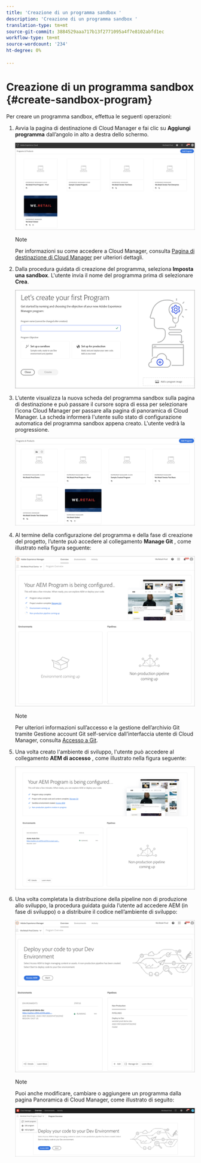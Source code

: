 ```yaml
---
title: 'Creazione di un programma sandbox '
description: 'Creazione di un programma sandbox '
translation-type: tm+mt
source-git-commit: 3884529aaa717b13f2771095a4f7e8102abfd1ec
workflow-type: tm+mt
source-wordcount: '234'
ht-degree: 0%

---
```



# Creazione di un programma sandbox {#create-sandbox-program}

Per creare un programma sandbox, effettua le seguenti operazioni:

1. Avvia la pagina di destinazione di Cloud Manager e fai clic su **Aggiungi programma** dall’angolo in alto a destra dello schermo.

   ![](assets/first_timelogin1.png)

   >[!NOTE]
   >Per informazioni su come accedere a Cloud Manager, consulta [Pagina di destinazione di Cloud Manager](/help/onboarding/getting-access-to-aem-in-cloud/first-time-login.md) per ulteriori dettagli.

1. Dalla procedura guidata di creazione del programma, seleziona **Imposta una sandbox**. L&#39;utente invia il nome del programma prima di selezionare **Crea**.

   ![](assets/create-sandbox.png)

1. L’utente visualizza la nuova scheda del programma sandbox sulla pagina di destinazione e può passare il cursore sopra di essa per selezionare l’icona Cloud Manager per passare alla pagina di panoramica di Cloud Manager. La scheda informerà l&#39;utente sullo stato di configurazione automatica del programma sandbox appena creato. L&#39;utente vedrà la progressione.

   ![](assets/program-create-setupdemo2.png)

1. Al termine della configurazione del programma e della fase di creazione del progetto, l’utente può accedere al collegamento **Manage Git** , come illustrato nella figura seguente:

   ![](assets/create-program4.png)

   >[!NOTE]
   >
   >Per ulteriori informazioni sull’accesso e la gestione dell’archivio Git tramite Gestione account Git self-service dall’interfaccia utente di Cloud Manager, consulta [Accesso a Git](/help/implementing/cloud-manager/accessing-git.md).


1. Una volta creato l&#39;ambiente di sviluppo, l&#39;utente può accedere al collegamento **AEM di accesso** , come illustrato nella figura seguente:

   ![](assets/create-program-5.png)

1. Una volta completata la distribuzione della pipeline non di produzione allo sviluppo, la procedura guidata guida l’utente ad accedere AEM (in fase di sviluppo) o a distribuire il codice nell’ambiente di sviluppo:

   ![](assets/create-program-setup-deploy.png)

   >[!NOTE]
   >Puoi anche modificare, cambiare o aggiungere un programma dalla pagina Panoramica di Cloud Manager, come illustrato di seguito:

   ![](assets/create-program-a1.png)
